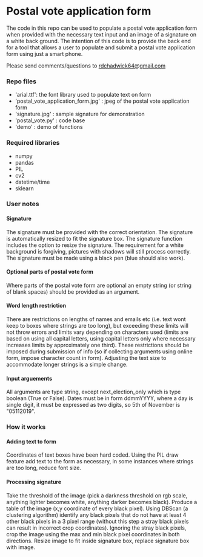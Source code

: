 # Postal vote application form

The code in this repo can be used to populate a postal vote application form when provided with the necessary text input and an image of a signature on a white back ground. The intention of this code is to provide the back end for a tool that allows a user to populate and submit a postal vote application form using just a smart phone.

Please send comments/questions to rdchadwick64@gmail.com

### Repo files
- 'arial.ttf': the font library used to populate text on form 
- 'postal_vote_application_form.jpg' : jpeg of the postal vote application form 
- 'signature.jpg' : sample signature for demonstration
- 'postal_vote.py' : code base
- 'demo' : demo of functions

### Required libraries
- numpy
- pandas
- PIL
- cv2
- datetime/time
- sklearn


### User notes
#### Signature
The signature must be provided with the correct orientation. The signature is automatically resized to fit the signature box. The signature function includes the option to resize the signature. The requirement for a white background is forgiving, pictures with shadows will still process correctly. The signature must be made using a black pen (blue should also work). 

#### Optional parts of postal vote form
Where parts of the postal vote form are optional an empty string (or string of blank spaces) should be provided as an argument.

#### Word length restriction
There are restrictions on lengths of names and emails etc (i.e. text wont keep to boxes where strings are too long), but exceeding these limits will not throw errors and limits vary depending on characters used (limits are based on using all capital letters, using capital letters only where necessary increases limits by approximately one third). These restrictions should be imposed during submission of info (so if collecting arguments using online form, impose character count in form). Adjusting the text size to accommodate longer strings is a simple change.

#### Input arguements
All arguments are type string, except next_election_only which is type boolean (True or False). Dates must be in form ddmmYYYY, where a day is single digit, it must be expressed as two digits, so 5th of November is "05112019".



### How it works
#### Adding text to form
Coordinates of text boxes have been hard coded. Using the PIL draw feature add text to the form as necessary, in some instances where strings are too long, reduce font size.

#### Processing signature
Take the threshold of the image (pick a darkness threshold on rgb scale, anything  lighter becomes white, anything darker becomes black). Produce a table of the image (x,y coordinate of every black pixel). Using DBScan (a clustering algorithm) identify any black pixels that do not have at least 4 other black pixels in a 3 pixel range (without this step a stray black pixels can result in incorrect crop coordinates). Ignoring the stray black pixels, crop the image using the max and min black pixel coordinates in both directions. Resize image to fit inside signature box, replace signature box with image.

